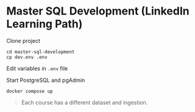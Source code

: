 # Master SQL Development (LinkedIn Learning Path)

Clone project
```
cd master-sql-development
cp dev.env .env
```

Edit variables in `.env` file

Start PostgreSQL and pgAdmin
```
docker compose up
```

>Each course has a different dataset and ingestion.